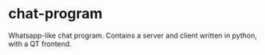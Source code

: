 # chat-program
Whatsapp-like chat program. Contains a server and client written in python, with a QT frontend.

